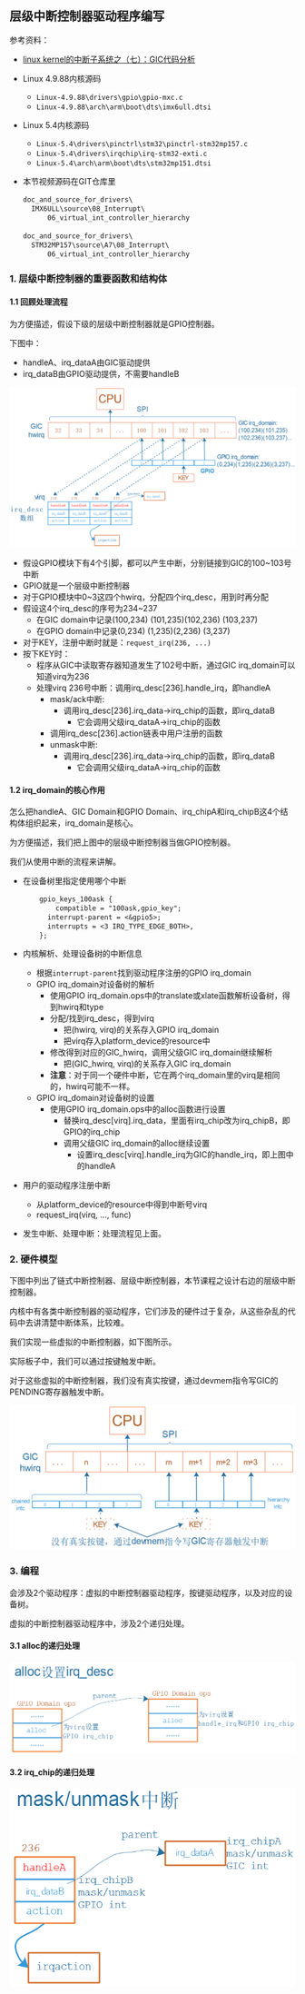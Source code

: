 ## 层级中断控制器驱动程序编写

参考资料：

* [linux kernel的中断子系统之（七）：GIC代码分析](http://www.wowotech.net/irq_subsystem/gic_driver.html)

* Linux 4.9.88内核源码

  * `Linux-4.9.88\drivers\gpio\gpio-mxc.c`
  * `Linux-4.9.88\arch\arm\boot\dts\imx6ull.dtsi`

* Linux 5.4内核源码
  
  * `Linux-5.4\drivers\pinctrl\stm32\pinctrl-stm32mp157.c`
  * `Linux-5.4\drivers\irqchip\irq-stm32-exti.c`
  * `Linux-5.4\arch\arm\boot\dts\stm32mp151.dtsi`
  
* 本节视频源码在GIT仓库里

  ```shell
  doc_and_source_for_drivers\
  	IMX6ULL\source\08_Interrupt\
  		06_virtual_int_controller_hierarchy
	
  doc_and_source_for_drivers\
  	STM32MP157\source\A7\08_Interrupt\
  		06_virtual_int_controller_hierarchy
  ```
  
  

### 1. 层级中断控制器的重要函数和结构体

#### 1.1 回顾处理流程

为方便描述，假设下级的层级中断控制器就是GPIO控制器。

下图中：

* handleA、irq_dataA由GIC驱动提供
* irq_dataB由GPIO驱动提供，不需要handleB

![image-20210703101721943](pic/08_Interrupt/074_hierarchy_intc.png)

* 假设GPIO模块下有4个引脚，都可以产生中断，分别链接到GIC的100~103号中断
* GPIO就是一个层级中断控制器
* 对于GPIO模块中0~3这四个hwirq，分配四个irq_desc，用到时再分配
* 假设这4个irq_desc的序号为234~237
  * 在GIC domain中记录(100,234) (101,235)(102,236) (103,237)
  * 在GPIO domain中记录(0,234) (1,235)(2,236) (3,237)
* 对于KEY，注册中断时就是：`request_irq(236, ...)`
* 按下KEY时：
  * 程序从GIC中读取寄存器知道发生了102号中断，通过GIC irq_domain可以知道virq为236
  * 处理virq 236号中断：调用irq_desc[236].handle_irq，即handleA
    * mask/ack中断: 
      * 调用irq_desc[236].irq_data->irq_chip的函数，即irq_dataB
        * 它会调用父级irq_dataA->irq_chip的函数
    * 调用irq_desc[236].action链表中用户注册的函数
    * unmask中断: 
      * 调用irq_desc[236].irq_data->irq_chip的函数，即irq_dataB
        * 它会调用父级irq_dataA->irq_chip的函数

#### 1.2 irq_domain的核心作用

怎么把handleA、GIC Domain和GPIO Domain、irq_chipA和irq_chipB这4个结构体组织起来，irq_domain是核心。

为方便描述，我们把上图中的层级中断控制器当做GPIO控制器。

我们从使用中断的流程来讲解。

* 在设备树里指定使用哪个中断

  ```shell
      gpio_keys_100ask {
          compatible = "100ask,gpio_key";
  		interrupt-parent = <&gpio5>;
  		interrupts = <3 IRQ_TYPE_EDGE_BOTH>,
      };
  ```

* 内核解析、处理设备树的中断信息

  * 根据`interrupt-parent`找到驱动程序注册的GPIO irq_domain
  * GPIO irq_domain对设备树的解析
    * 使用GPIO irq_domain.ops中的translate或xlate函数解析设备树，得到hwirq和type
    * 分配/找到irq_desc，得到virq
      * 把(hwirq, virq)的关系存入GPIO irq_domain
      * 把virq存入platform_device的resource中
    * 修改得到对应的GIC_hwirq，调用父级GIC irq_domain继续解析
      * 把(GIC_hwirq, virq)的关系存入GIC irq_domain
    * **注意**：对于同一个硬件中断，它在两个irq_domain里的virq是相同的，hwirq可能不一样。
  * GPIO irq_domain对设备树的设置
    * 使用GPIO irq_domain.ops中的alloc函数进行设置
      * 替换irq_desc[virq].irq_data，里面有irq_chip改为irq_chipB，即GPIO的irq_chip
      * 调用父级GIC irq_domain的alloc继续设置
        * 设置irq_desc[virq].handle_irq为GIC的handle_irq，即上图中的handleA

* 用户的驱动程序注册中断
  
  * 从platform_device的resource中得到中断号virq
  * request_irq(virq, ..., func)
  
* 发生中断、处理中断：处理流程见上面。
  
  
  
### 2. 硬件模型

下图中列出了链式中断控制器、层级中断控制器，本节课程之设计右边的层级中断控制器。

内核中有各类中断控制器的驱动程序，它们涉及的硬件过于复杂，从这些杂乱的代码中去讲清楚中断体系，比较难。

我们实现一些虚拟的中断控制器，如下图所示。

实际板子中，我们可以通过按键触发中断。

对于这些虚拟的中断控制器，我们没有真实按键，通过devmem指令写GIC的PENDING寄存器触发中断。

  ![image-20210703133953035](pic/08_Interrupt/076_virtual_intc_hardware.png)

  

###  3. 编程

会涉及2个驱动程序：虚拟的中断控制器驱动程序，按键驱动程序，以及对应的设备树。

虚拟的中断控制器驱动程序中，涉及2个递归处理。

#### 3.1 alloc的递归处理

![image-20210705120414639](pic/08_Interrupt/083_hierarchy_alloc.png)



#### 3.2 irq_chip的递归处理

![image-20210705120547553](pic/08_Interrupt/084_hierarchy_irq_chip.png)

